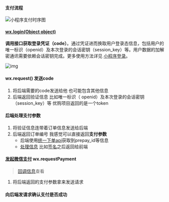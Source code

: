 #### 支付流程

![小程序支付时序图](https://pay.weixin.qq.com/wiki/doc/api/img/wxa-7-2.jpg)

#### [wx.login(Object object)](https://developers.weixin.qq.com/miniprogram/dev/api/open-api/login/wx.login.html)

**调用接口获取登录凭证（code）**。通过凭证进而换取用户登录态信息，包括用户的唯一标识（openid）及本次登录的会话密钥（session_key）等。用户数据的加解密通讯需要依赖会话密钥完成。更多使用方法详见 [小程序登录](https://developers.weixin.qq.com/miniprogram/dev/framework/open-ability/login.html)。

![img](https://res.wx.qq.com/wxdoc/dist/assets/img/api-login.2fcc9f35.jpg)

#### wx.request() 发送code

1. 将后端需要的code发送给他 也可能包含其他信息
2. 后端返回验证信息  比如唯一标识（ openid）及本次登录的会话密钥（session_key）等  优购项目返回的是一个token

#### 后端处理支付参数

1. 将验证信息连带着订单信息发送给后端
2. 后端返回订单编号 我感觉可以直接返回**支付参数** 
   - 后端使用[统一下单api](https://pay.weixin.qq.com/wiki/doc/api/wxa/wxa_api.php?chapter=9_1&index=1)获取到prepay_id等信息
   - [处理信息](https://pay.weixin.qq.com/wiki/doc/api/wxa/wxa_api.php?chapter=7_7&index=3) 比如[签名](https://pay.weixin.qq.com/wiki/doc/api/wxa/wxa_api.php?chapter=4_3)之后返回给前端

#### [发起微信支付](https://developers.weixin.qq.com/miniprogram/dev/api/open-api/payment/wx.requestPayment.html) wx.requestPayment

> [回调信息](https://pay.weixin.qq.com/wiki/doc/api/wxa/wxa_api.php?chapter=7_7&index=3)查看 

1. 将后端返回的支付参数拿来发送请求

#### 向后端发请求确认支付是否成功

